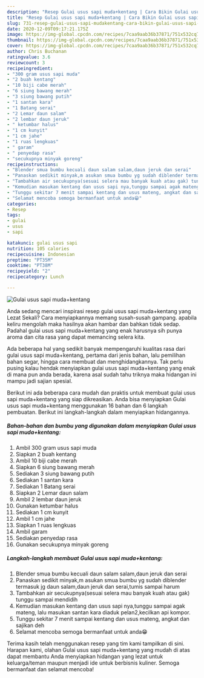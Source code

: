 ```yaml
---
description: "Resep Gulai usus sapi muda+kentang | Cara Bikin Gulai usus sapi muda+kentang Yang Enak Dan Lezat"
title: "Resep Gulai usus sapi muda+kentang | Cara Bikin Gulai usus sapi muda+kentang Yang Enak Dan Lezat"
slug: 731-resep-gulai-usus-sapi-mudakentang-cara-bikin-gulai-usus-sapi-mudakentang-yang-enak-dan-lezat
date: 2020-12-09T09:17:21.175Z
image: https://img-global.cpcdn.com/recipes/7caa9aab36b37871/751x532cq70/gulai-usus-sapi-mudakentang-foto-resep-utama.jpg
thumbnail: https://img-global.cpcdn.com/recipes/7caa9aab36b37871/751x532cq70/gulai-usus-sapi-mudakentang-foto-resep-utama.jpg
cover: https://img-global.cpcdn.com/recipes/7caa9aab36b37871/751x532cq70/gulai-usus-sapi-mudakentang-foto-resep-utama.jpg
author: Chris Buchanan
ratingvalue: 3.6
reviewcount: 3
recipeingredient:
- "300 gram usus sapi muda"
- "2 buah kentang"
- "10 biji cabe merah"
- "6 siung bawang merah"
- "3 siung bawang putih"
- "1 santan kara"
- "1 Batang serai"
- "2 Lemar daun salam"
- "2 lembar daun jeruk"
- " ketumbar halus"
- "1 cm kunyit"
- "1 cm jahe"
- "1 ruas lengkuas"
- " garam"
- " penyedap rasa"
- "secukupnya minyak goreng"
recipeinstructions:
- "Blender smua bumbu kecuali daun salam salam,daun jeruk dan serai"
- "Panaskan sedikit minyak,m asukan smua bumbu yg sudah diblender termasuk jg daun salam,daun jeruk dan serai,tumis sampai harum"
- "Tambahkan air secukupnya(sesuai selera mau banyak kuah atau gak) tunggu sampai mendidih"
- "Kemudian masukan kentang dan usus sapi nya,tunggu sampai agak mateng, lalu masukan santan kara diaduk pelan2,kecilkan api kompor."
- "Tunggu sekitar 7 menit sampai kentang dan usus mateng, angkat dan sajikan deh"
- "Selamat mencoba semoga bermanfaat untuk anda😁"
categories:
- Resep
tags:
- gulai
- usus
- sapi

katakunci: gulai usus sapi 
nutrition: 105 calories
recipecuisine: Indonesian
preptime: "PT35M"
cooktime: "PT38M"
recipeyield: "2"
recipecategory: Lunch

---
```



![Gulai usus sapi muda+kentang](https://img-global.cpcdn.com/recipes/7caa9aab36b37871/751x532cq70/gulai-usus-sapi-mudakentang-foto-resep-utama.jpg)

Anda sedang mencari inspirasi resep gulai usus sapi muda+kentang yang Lezat Sekali? Cara menyiapkannya memang susah-susah gampang. apabila keliru mengolah maka hasilnya akan hambar dan bahkan tidak sedap. Padahal gulai usus sapi muda+kentang yang enak harusnya sih punya aroma dan cita rasa yang dapat memancing selera kita.

Ada beberapa hal yang sedikit banyak mempengaruhi kualitas rasa dari gulai usus sapi muda+kentang, pertama dari jenis bahan, lalu pemilihan bahan segar, hingga cara membuat dan menghidangkannya. Tak perlu pusing kalau hendak menyiapkan gulai usus sapi muda+kentang yang enak di mana pun anda berada, karena asal sudah tahu triknya maka hidangan ini mampu jadi sajian spesial.




Berikut ini ada beberapa cara mudah dan praktis untuk membuat gulai usus sapi muda+kentang yang siap dikreasikan. Anda bisa menyiapkan Gulai usus sapi muda+kentang menggunakan 16 bahan dan 6 langkah pembuatan. Berikut ini langkah-langkah dalam menyiapkan hidangannya.

<!--inarticleads1-->

##### Bahan-bahan dan bumbu yang digunakan dalam menyiapkan Gulai usus sapi muda+kentang:

1. Ambil 300 gram usus sapi muda
1. Siapkan 2 buah kentang
1. Ambil 10 biji cabe merah
1. Siapkan 6 siung bawang merah
1. Sediakan 3 siung bawang putih
1. Sediakan 1 santan kara
1. Sediakan 1 Batang serai
1. Siapkan 2 Lemar daun salam
1. Ambil 2 lembar daun jeruk
1. Gunakan  ketumbar halus
1. Sediakan 1 cm kunyit
1. Ambil 1 cm jahe
1. Siapkan 1 ruas lengkuas
1. Ambil  garam
1. Sediakan  penyedap rasa
1. Gunakan secukupnya minyak goreng




<!--inarticleads2-->

##### Langkah-langkah membuat Gulai usus sapi muda+kentang:

1. Blender smua bumbu kecuali daun salam salam,daun jeruk dan serai
1. Panaskan sedikit minyak,m asukan smua bumbu yg sudah diblender termasuk jg daun salam,daun jeruk dan serai,tumis sampai harum
1. Tambahkan air secukupnya(sesuai selera mau banyak kuah atau gak) tunggu sampai mendidih
1. Kemudian masukan kentang dan usus sapi nya,tunggu sampai agak mateng, lalu masukan santan kara diaduk pelan2,kecilkan api kompor.
1. Tunggu sekitar 7 menit sampai kentang dan usus mateng, angkat dan sajikan deh
1. Selamat mencoba semoga bermanfaat untuk anda😁




Terima kasih telah menggunakan resep yang tim kami tampilkan di sini. Harapan kami, olahan Gulai usus sapi muda+kentang yang mudah di atas dapat membantu Anda menyiapkan hidangan yang lezat untuk keluarga/teman maupun menjadi ide untuk berbisnis kuliner. Semoga bermanfaat dan selamat mencoba!
